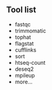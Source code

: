 ## Tool list
* fastqc
* trimmomatic
* tophat
* flagstat
* cufflinks
* sort
* htseq-count
* deseq2
* mpileup
* more...
